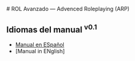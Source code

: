 # ROL Avanzado — Advenced Roleplaying (ARP)
## Idiomas del manual <sup>v0.1</sup>

* [Manual en ESpañol](https://github.com/demonio/arp/tree/master/es)
* [Manual in ENglish]
